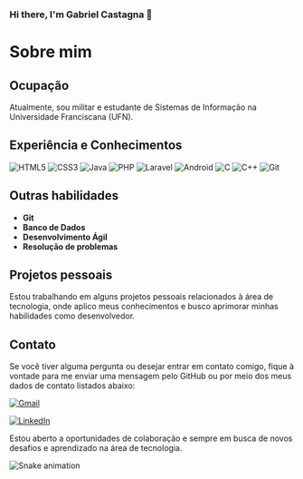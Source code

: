 ### Hi there, I'm Gabriel Castagna 👋

# Sobre mim

## Ocupação
Atualmente, sou militar e estudante de Sistemas de Informação na Universidade Franciscana (UFN).

## Experiência e Conhecimentos

![HTML5](https://img.shields.io/badge/html5-%23E34F26.svg?style=for-the-badge&logo=html5&logoColor=white)
![CSS3](https://img.shields.io/badge/css3-%231572B6.svg?style=for-the-badge&logo=css3&logoColor=white)
![Java](https://img.shields.io/badge/java-%23ED8B00.svg?style=for-the-badge&logo=openjdk&logoColor=white)
![PHP](https://img.shields.io/badge/php-%23777BB4.svg?style=for-the-badge&logo=php&logoColor=white)
![Laravel](https://img.shields.io/badge/laravel-%23FF2D20.svg?style=for-the-badge&logo=laravel&logoColor=white)
![Android](https://img.shields.io/badge/Android-3DDC84?style=for-the-badge&logo=android&logoColor=white)
![C](https://img.shields.io/badge/c-%2300599C.svg?style=for-the-badge&logo=c&logoColor=white)
![C++](https://img.shields.io/badge/c++-%2300599C.svg?style=for-the-badge&logo=c%2B%2B&logoColor=white)
![Git](https://img.shields.io/badge/git-%23F05033.svg?style=for-the-badge&logo=git&logoColor=white)

## Outras habilidades

- **Git**
- **Banco de Dados**
- **Desenvolvimento Ágil**
- **Resolução de problemas**

## Projetos pessoais

Estou trabalhando em alguns projetos pessoais relacionados à área de tecnologia, onde aplico meus conhecimentos e busco aprimorar minhas habilidades como desenvolvedor.

## Contato

Se você tiver alguma pergunta ou desejar entrar em contato comigo, fique à vontade para me enviar uma mensagem pelo GitHub ou por meio dos meus dados de contato listados abaixo:

[![Gmail](https://img.shields.io/badge/Gmail-D14836?style=for-the-badge&logo=gmail&logoColor=white)](mailto:g.castagna.h@gmail.com)

[![LinkedIn](https://img.shields.io/badge/linkedin-%230077B5.svg?style=for-the-badge&logo=linkedin&logoColor=white)](https://www.linkedin.com/in/seunome)

Estou aberto a oportunidades de colaboração e sempre em busca de novos desafios e aprendizado na área de tecnologia.

![Snake animation](https://github.com/castagnagh/castagnagh/blob/output/github-contribution-grid-snake.svg)

